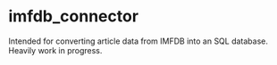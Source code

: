 # imfdb_connector
 
Intended for converting article data from IMFDB into an SQL database. Heavily work in progress.
